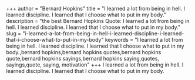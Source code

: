 +++
author = "Bernard Hopkins"
title = "I learned a lot from being in hell. I learned discipline. I learned that I choose what to put in my body."
description = "the best Bernard Hopkins Quote: I learned a lot from being in hell. I learned discipline. I learned that I choose what to put in my body."
slug = "i-learned-a-lot-from-being-in-hell-i-learned-discipline-i-learned-that-i-choose-what-to-put-in-my-body"
keywords = "I learned a lot from being in hell. I learned discipline. I learned that I choose what to put in my body.,bernard hopkins,bernard hopkins quotes,bernard hopkins quote,bernard hopkins sayings,bernard hopkins saying,quotes, sayings,quote, saying, motivation"
+++
I learned a lot from being in hell. I learned discipline. I learned that I choose what to put in my body.
